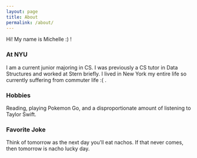 ```yaml
---
layout: page
title: About
permalink: /about/
---
```


Hi! My name is Michelle :) !

### At NYU

I am a current junior majoring in CS. I was previously a CS tutor in Data Structures and worked at Stern briefly. I lived in New York my entire life so currently suffering from commuter life :( .

### Hobbies

Reading, playing Pokemon Go, and a disproportionate amount of listening to Taylor Swift.

### Favorite Joke

Think of tomorrow as the next day you'll eat nachos.
If that never comes, then tomorrow is nacho lucky day.
